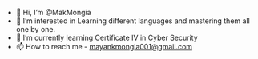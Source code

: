 - 👋 Hi, I’m @MakMongia
- 👀 I’m interested in Learning different languages and mastering them all one by one.
- 🌱 I’m currently learning Certificate IV in Cyber Security
- 📫 How to reach me - mayankmongia001@gmail.com

<!---
MakMongia/MakMongia is a ✨ special ✨ repository because its `README.md` (this file) appears on your GitHub profile.
You can click the Preview link to take a look at your changes.
--->
